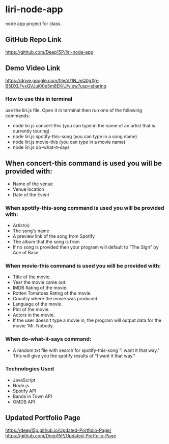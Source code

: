 # liri-node-app
node app project for class.

## GitHub Repo Link
https://github.com/Deep15P/liri-node-app

## Demo Video Link 
https://drive.google.com/file/d/1N_mQ0gXg-B5DXLFvxQVJui00e5m8EKlU/view?usp=sharing

### How to use this in terminal 
use the liri.js file.
Open it in terminal then run one of the following commands: 
* node liri.js concert-this (you can type in the name of an artist that is currently touring)
* node liri.js spotify-this-song (you can type in a song name)
* node liri.js movie-this (you can type in a movie name)
* node liri.js do-what-it-says

## When concert-this command is used you will be provided with:

* Name of the venue
* Venue location
* Date of the Event

### When spotify-this-song command is used you will be provided with:

* Artist(s)
* The song's name
* A preview link of the song from Spotify
* The album that the song is from
* If no song is provided then your program will default to "The Sign" by Ace of Base.

### When movie-this command is used you will be provided with:

* Title of the movie.
* Year the movie came out.
* IMDB Rating of the movie.
* Rotten Tomatoes Rating of the movie.
* Country where the movie was produced.
* Language of the movie.
* Plot of the movie.
* Actors in the movie.
* If the user doesn't type a movie in, the program will output data for the movie 'Mr. Nobody.

### When do-what-it-says command:
* A random.txt file with search for spotify-this-song "I want it that way." This will give you the spotify results of "I want it that way."

### Technologies Used
* JavaScript
* Node.js
* Spotify API
* Bands in Town API
* OMDB API

## Updated Portfolio Page 
https://deep15p.github.io/Updated-Portfolio-Page/
https://github.com/Deep15P/Updated-Portfolio-Page
